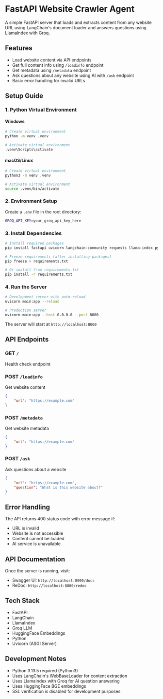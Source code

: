 # FastAPI Website Crawler Agent

A simple FastAPI server that loads and extracts content from any website URL using LangChain's document loader and answers questions using LlamaIndex with Groq.

## Features
- Load website content via API endpoints
- Get full content info using `/loadinfo` endpoint
- Get metadata using `/metadata` endpoint
- Ask questions about any website using AI with `/ask` endpoint
- Basic error handling for invalid URLs

## Setup Guide

### 1. Python Virtual Environment

#### Windows
```bash
# Create virtual environment
python -m venv .venv

# Activate virtual environment
.venv\Scripts\activate
```

#### macOS/Linux
```bash
# Create virtual environment
python3 -m venv .venv

# Activate virtual environment
source .venv/bin/activate
```

### 2. Environment Setup
Create a `.env` file in the root directory:
```bash
GROQ_API_KEY=your_groq_api_key_here
```

### 3. Install Dependencies

```bash
# Install required packages
pip install fastapi uvicorn langchain-community requests llama-index python-dotenv

# Freeze requirements (after installing packages)
pip freeze > requirements.txt

# Or install from requirements.txt
pip install -r requirements.txt
```

### 4. Run the Server

```bash
# Development server with auto-reload
uvicorn main:app --reload

# Production server
uvicorn main:app --host 0.0.0.0 --port 8000
```

The server will start at `http://localhost:8000`

## API Endpoints

### GET `/`
Health check endpoint

### POST `/loadinfo`
Get website content
```json
{
    "url": "https://example.com"
}
```

### POST `/metadata`
Get website metadata
```json
{
    "url": "https://example.com"
}
```

### POST `/ask`
Ask questions about a website
```json
{
    "url": "https://example.com",
    "question": "What is this website about?"
}
```

## Error Handling
The API returns 400 status code with error message if:
- URL is invalid
- Website is not accessible
- Content cannot be loaded
- AI service is unavailable

## API Documentation
Once the server is running, visit:
- Swagger UI: `http://localhost:8000/docs`
- ReDoc: `http://localhost:8000/redoc`

## Tech Stack
- FastAPI
- LangChain
- LlamaIndex
- Groq LLM
- HuggingFace Embeddings
- Python
- Uvicorn (ASGI Server)

## Development Notes
- Python 3.13.5 required (Python3)
- Uses LangChain's WebBaseLoader for content extraction
- Uses LlamaIndex with Groq for AI question answering
- Uses HuggingFace BGE embeddings
- SSL verification is disabled for development purposes
